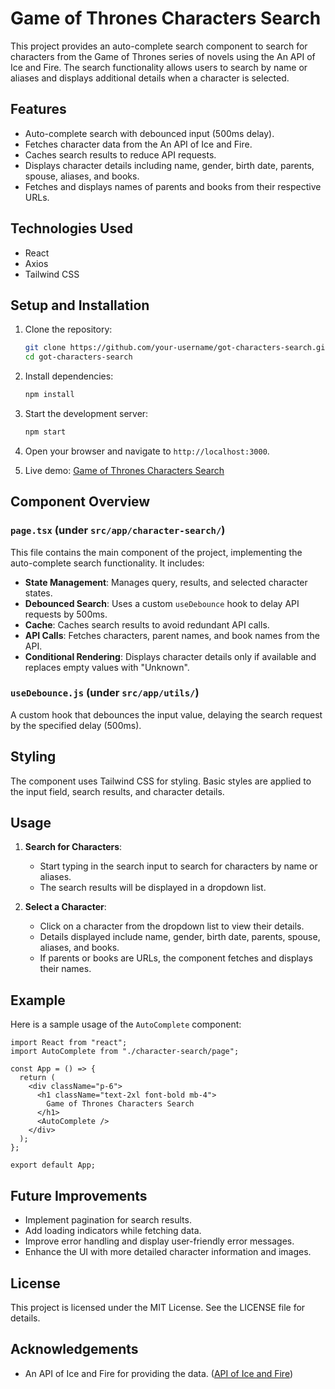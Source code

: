 # Game of Thrones Characters Search

This project provides an auto-complete search component to search for characters from the Game of Thrones series of novels using the An API of Ice and Fire. The search functionality allows users to search by name or aliases and displays additional details when a character is selected.

## Features

- Auto-complete search with debounced input (500ms delay).
- Fetches character data from the An API of Ice and Fire.
- Caches search results to reduce API requests.
- Displays character details including name, gender, birth date, parents, spouse, aliases, and books.
- Fetches and displays names of parents and books from their respective URLs.

## Technologies Used

- React
- Axios
- Tailwind CSS

## Setup and Installation

1. Clone the repository:

   ```bash
   git clone https://github.com/your-username/got-characters-search.git
   cd got-characters-search
   ```

2. Install dependencies:

   ```bash
   npm install
   ```

3. Start the development server:

   ```bash
   npm start
   ```

4. Open your browser and navigate to `http://localhost:3000`.

5. Live demo: [Game of Thrones Characters Search](https://portfolio2024-lilac-two.vercel.app/got-character-search)

## Component Overview

### `page.tsx` (under `src/app/character-search/`)

This file contains the main component of the project, implementing the auto-complete search functionality. It includes:

- **State Management**: Manages query, results, and selected character states.
- **Debounced Search**: Uses a custom `useDebounce` hook to delay API requests by 500ms.
- **Cache**: Caches search results to avoid redundant API calls.
- **API Calls**: Fetches characters, parent names, and book names from the API.
- **Conditional Rendering**: Displays character details only if available and replaces empty values with "Unknown".

### `useDebounce.js` (under `src/app/utils/`)

A custom hook that debounces the input value, delaying the search request by the specified delay (500ms).

## Styling

The component uses Tailwind CSS for styling. Basic styles are applied to the input field, search results, and character details.

## Usage

1. **Search for Characters**:

   - Start typing in the search input to search for characters by name or aliases.
   - The search results will be displayed in a dropdown list.

2. **Select a Character**:
   - Click on a character from the dropdown list to view their details.
   - Details displayed include name, gender, birth date, parents, spouse, aliases, and books.
   - If parents or books are URLs, the component fetches and displays their names.

## Example

Here is a sample usage of the `AutoComplete` component:

```tsx
import React from "react";
import AutoComplete from "./character-search/page";

const App = () => {
  return (
    <div className="p-6">
      <h1 className="text-2xl font-bold mb-4">
        Game of Thrones Characters Search
      </h1>
      <AutoComplete />
    </div>
  );
};

export default App;
```

## Future Improvements

- Implement pagination for search results.
- Add loading indicators while fetching data.
- Improve error handling and display user-friendly error messages.
- Enhance the UI with more detailed character information and images.

## License

This project is licensed under the MIT License. See the LICENSE file for details.

## Acknowledgements

- An API of Ice and Fire for providing the data. ([API of Ice and Fire](https://anapioficeandfire.com/))
